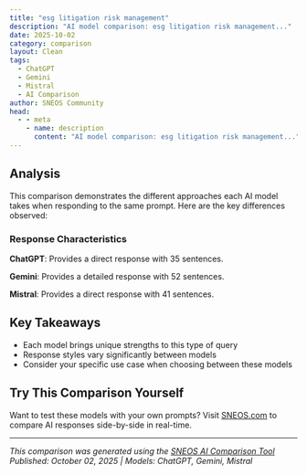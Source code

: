 ```yaml
---
title: "esg litigation risk management"
description: "AI model comparison: esg litigation risk management..."
date: 2025-10-02
category: comparison
layout: Clean
tags:
  - ChatGPT
  - Gemini
  - Mistral
  - AI Comparison
author: SNEOS Community
head:
  - - meta
    - name: description
      content: "AI model comparison: esg litigation risk management..."
---
```


<ChatComparison
  title="esg litigation risk management"
  prompt="esg litigation risk management"
  :responses='{
    "ChatGPT": "**ESG Litigation Risk Management** refers to the strategies and practices that organizations implement to identify, assess, and mitigate legal risks related to Environmental, Social, and Governance (ESG) factors. As ESG issues gain prominence among investors, regulators, consumers, and other stakeholders, companies face increasing litigation risks for failing to meet ESG standards or for misrepresenting their ESG commitments.\n\n### Key Aspects of ESG Litigation Risk Management\n\n1. **Understanding ESG Litigation Risks**\n   - **Environmental Risks**: Claims related to pollution, carbon emissions, climate change impacts, violations of environmental laws, and failure to disclose environmental liabilities.\n   - **Social Risks**: Allegations involving labor practices, human rights violations, workplace discrimination, community impacts, and product safety.\n   - **Governance Risks**: Issues involving corporate governance failures, lack of board oversight, misleading ESG disclosures, bribery and corruption, and inadequate risk management.\n\n2. **Risk Identification and Assessment**\n   - Conduct comprehensive ESG risk assessments including legal and regulatory reviews.\n   - Monitor regulatory developments and litigation trends relevant to ESG.\n   - Evaluate company policies, practices, and disclosures against evolving ESG standards.\n\n3. **Developing and Implementing ESG Policies**\n   - Establish clear ESG policies aligned with recognized frameworks (e.g., SASB, GRI, TCFD).\n   - Ensure policies address key risk areas and compliance obligations.\n   - Embed ESG considerations into corporate governance and decision-making processes.\n\n4. **Robust ESG Reporting and Disclosure**\n   - Provide transparent, accurate, and consistent ESG disclosures.\n   - Avoid \u201Cgreenwashing\u201D or misleading statements about ESG performance.\n   - Use third-party assurance or audits to validate ESG data where appropriate.\n\n5. **Training and Awareness**\n   - Educate employees, management, and the board on ESG risks and legal responsibilities.\n   - Promote an ethical culture that supports ESG commitments.\n\n6. **Crisis Management and Response**\n   - Develop protocols for responding to ESG-related claims or regulatory investigations.\n   - Engage proactively with stakeholders including regulators, investors, and communities.\n\n7. **Legal and Compliance Integration**\n   - Involve legal teams in ESG strategy formulation.\n   - Monitor ESG-related regulatory changes and adjust practices accordingly.\n   - Review contracts and supply chain practices to mitigate third-party ESG risks.\n\n### Benefits of ESG Litigation Risk Management\n\n- Reduces the likelihood and impact of costly lawsuits or regulatory penalties.\n- Enhances corporate reputation and investor confidence.\n- Supports long-term sustainability and compliance.\n- Improves stakeholder relationships and operational resilience.\n\n---\n\nIf you need guidance on implementing an ESG litigation risk management program tailored to your industry or company, feel free to ask!",
    "Gemini": "## ESG Litigation Risk Management: A Comprehensive Overview\n\nESG (Environmental, Social, and Governance) factors are increasingly relevant in today\u0027s world. Investors, regulators, and consumers are holding companies accountable for their ESG performance, leading to a rise in ESG-related litigation. Effectively managing ESG litigation risk is crucial for protecting a company\u0027s reputation, finances, and long-term sustainability.\n\nHere\u0027s a breakdown of ESG litigation risk management:\n\n**1. Understanding ESG Litigation Risks:**\n\n*   **Environmental:**\n    *   **Pollution and contamination:** Lawsuits related to air, water, and soil pollution.\n    *   **Climate change:** Litigation related to companies\u0027 contribution to climate change, including shareholder actions, regulatory investigations, and claims for damages caused by extreme weather events.\n    *   **Resource depletion:** Lawsuits relating to unsustainable resource extraction or damage to ecosystems.\n    *   **Greenwashing:** Misleading consumers about the environmental benefits of products or services.\n*   **Social:**\n    *   **Human rights:** Allegations of forced labor, child labor, modern slavery, or other human rights abuses in supply chains.\n    *   **Discrimination:** Lawsuits related to discrimination based on race, gender, religion, sexual orientation, or other protected characteristics.\n    *   **Worker safety:** Claims related to workplace accidents, unsafe working conditions, and inadequate protection for workers.\n    *   **Data privacy:** Lawsuits related to data breaches, misuse of personal data, and violations of privacy regulations.\n    *   **Product liability:** Claims related to defective or unsafe products that cause harm to consumers.\n*   **Governance:**\n    *   **Corporate governance failures:** Lawsuits related to board oversight, executive compensation, conflicts of interest, and lack of transparency.\n    *   **Bribery and corruption:** Lawsuits and regulatory investigations related to bribery, corruption, and other unethical business practices.\n    *   **Securities fraud:** Claims related to misleading statements about a company\u0027s ESG performance, leading to financial losses for investors.\n\n**2. Implementing an ESG Litigation Risk Management Program:**\n\n*   **Risk Assessment:**\n    *   **Identify ESG risks:** Conduct a thorough assessment of potential ESG risks across all aspects of the business, including operations, supply chains, and products/services.\n    *   **Prioritize risks:** Rank risks based on their likelihood and potential impact, focusing on the most significant areas of concern.\n    *   **Consider legal and regulatory changes:** Stay informed about evolving ESG regulations and legal precedents.\n*   **Develop Policies and Procedures:**\n    *   **Establish clear ESG policies:** Create comprehensive policies covering all relevant ESG topics, such as environmental protection, human rights, and ethical business conduct.\n    *   **Implement due diligence processes:** Conduct thorough due diligence on suppliers, partners, and other stakeholders to identify and mitigate ESG risks.\n    *   **Establish reporting mechanisms:** Create channels for employees, customers, and other stakeholders to report potential ESG violations.\n*   **Training and Awareness:**\n    *   **Train employees:** Provide training to employees at all levels on ESG policies, procedures, and best practices.\n    *   **Raise awareness:** Promote awareness of ESG issues throughout the organization and among stakeholders.\n*   **Monitoring and Auditing:**\n    *   **Monitor ESG performance:** Track key ESG metrics to assess performance and identify areas for improvement.\n    *   **Conduct regular audits:** Conduct internal and external audits to ensure compliance with ESG policies and regulations.\n*   **Remediation and Reporting:**\n    *   **Investigate and address ESG violations:** Promptly investigate any reported ESG violations and take appropriate corrective action.\n    *   **Report ESG performance:** Disclose ESG performance to stakeholders through annual reports, sustainability reports, and other channels.\n*   **Legal Preparedness:**\n    *   **Develop a litigation response plan:** Outline steps to take in the event of ESG litigation, including crisis communication and legal representation.\n    *   **Secure appropriate insurance coverage:** Consider insurance policies that cover ESG-related liabilities, such as environmental liability and directors\u0027 and officers\u0027 (D\u0026O) insurance.\n*   **Stakeholder Engagement:**\n    *   **Engage with stakeholders:** Communicate regularly with investors, regulators, customers, and other stakeholders to address their ESG concerns and build trust.\n    *   **Be transparent:** Be open and transparent about the company\u0027s ESG performance and challenges.\n\n**3. Key Considerations for Success:**\n\n*   **Tone from the Top:** Strong leadership support and commitment to ESG principles are essential.\n*   **Data Management:** Accurate and reliable data is critical for monitoring ESG performance and reporting to stakeholders.\n*   **Cross-Functional Collaboration:** Effective ESG litigation risk management requires collaboration between legal, compliance, sustainability, operations, and other departments.\n*   **Continuous Improvement:** ESG issues are constantly evolving, so it\u0027s important to continuously review and improve the ESG litigation risk management program.\n*   **Proactive Approach:** Focusing on prevention is key. Addressing potential ESG risks before they escalate into litigation can save significant time, money, and reputational damage.\n\n**4.  Legal Expertise is Crucial:**\n\n*   **Engage legal counsel:** Consult with legal experts specializing in ESG to help assess risks, develop policies, and defend against litigation.\n*   **Stay up-to-date on legal developments:** Monitor changes in ESG laws and regulations to ensure compliance.\n\n**Benefits of Effective ESG Litigation Risk Management:**\n\n*   **Reduced litigation risk:** Minimizes the likelihood of ESG-related lawsuits and regulatory investigations.\n*   **Improved reputation:** Enhances the company\u0027s reputation and brand image.\n*   **Increased investor confidence:** Attracts and retains investors who prioritize ESG factors.\n*   **Enhanced employee engagement:** Improves employee morale and productivity.\n*   **Stronger regulatory relationships:** Fosters positive relationships with regulators.\n*   **Long-term sustainability:** Contributes to the long-term sustainability and resilience of the business.\n\n**In Conclusion:**\n\nESG litigation risk management is a critical component of a comprehensive ESG strategy. By understanding the risks, implementing appropriate policies and procedures, and engaging with stakeholders, companies can minimize their exposure to ESG-related litigation and build a more sustainable and responsible business. A proactive and well-managed approach to ESG is not just about avoiding legal troubles; it\u0027s about creating long-term value and building a resilient organization that thrives in a changing world.\n",
    "Mistral": "Managing ESG (Environmental, Social, and Governance) litigation risk involves a comprehensive approach that integrates legal, operational, and strategic considerations. Here are some key steps and strategies to effectively manage ESG litigation risk:\n\n### 1. **Understand ESG Regulations and Standards**\n   - **Stay Informed:** Keep abreast of evolving ESG regulations, standards, and best practices.\n   - **Compliance:** Ensure that your organization complies with all relevant ESG laws and regulations.\n\n### 2. **Risk Assessment**\n   - **Identify Risks:** Conduct a thorough risk assessment to identify potential ESG-related litigation risks.\n   - **Prioritize Risks:** Prioritize risks based on their likelihood and potential impact.\n\n### 3. **Policy and Procedure Development**\n   - **Develop Policies:** Create clear policies and procedures for ESG management.\n   - **Implementation:** Ensure that these policies are effectively implemented and communicated throughout the organization.\n\n### 4. **Stakeholder Engagement**\n   - **Communication:** Maintain open and transparent communication with stakeholders, including investors, employees, customers, and communities.\n   - **Feedback Mechanisms:** Establish mechanisms for stakeholders to provide feedback and raise concerns.\n\n### 5. **Internal Audits and Monitoring**\n   - **Regular Audits:** Conduct regular internal audits to monitor compliance with ESG policies and regulations.\n   - **Continuous Monitoring:** Implement continuous monitoring systems to detect and address ESG-related issues promptly.\n\n### 6. **Training and Awareness**\n   - **Employee Training:** Provide training for employees on ESG issues and the importance of compliance.\n   - **Awareness Campaigns:** Run awareness campaigns to educate stakeholders about ESG initiatives and their importance.\n\n### 7. **Legal Preparedness**\n   - **Legal Counsel:** Engage with legal counsel to understand potential litigation risks and develop strategies to mitigate them.\n   - **Documentation:** Maintain thorough documentation of ESG-related activities and decisions to support legal defense if necessary.\n\n### 8. **Incident Response Plan**\n   - **Develop a Plan:** Create an incident response plan to address ESG-related incidents promptly and effectively.\n   - **Simulations:** Conduct simulations and drills to test the effectiveness of the incident response plan.\n\n### 9. **Reporting and Disclosure**\n   - **Transparent Reporting:** Ensure transparent and accurate reporting of ESG performance.\n   - **Disclosure:** Comply with disclosure requirements and provide comprehensive information to stakeholders.\n\n### 10. **Continuous Improvement**\n   - **Review and Update:** Regularly review and update ESG policies, procedures, and practices to reflect changes in regulations and best practices.\n   - **Feedback Loop:** Establish a feedback loop to continuously improve ESG management and risk mitigation strategies.\n\n### 11. **Insurance Coverage**\n   - **Risk Transfer:** Consider obtaining insurance coverage for ESG-related risks to transfer some of the financial burden.\n   - **Policy Review:** Regularly review insurance policies to ensure they adequately cover ESG-related risks.\n\n### 12. **Ethical Considerations**\n   - **Ethical Standards:** Adhere to high ethical standards in all ESG-related activities.\n   - **Integrity:** Maintain integrity and transparency in all ESG initiatives and communications.\n\n### 13. **Technology and Data Management**\n   - **Data Collection:** Use technology to collect and analyze ESG-related data.\n   - **Data Security:** Ensure the security and integrity of ESG data to prevent breaches and misuse.\n\nBy integrating these strategies, organizations can effectively manage ESG litigation risk, enhance their ESG performance, and build trust with stakeholders."
  }'
  published-date="02:16"
/>

## Analysis

This comparison demonstrates the different approaches each AI model takes when responding to the same prompt. Here are the key differences observed:

### Response Characteristics

**ChatGPT**: Provides a direct response with 35 sentences. 

**Gemini**: Provides a detailed response with 52 sentences. 

**Mistral**: Provides a direct response with 41 sentences. 

## Key Takeaways

- Each model brings unique strengths to this type of query
- Response styles vary significantly between models
- Consider your specific use case when choosing between these models

## Try This Comparison Yourself

Want to test these models with your own prompts? Visit [SNEOS.com](https://sneos.com) to compare AI responses side-by-side in real-time.

---

*This comparison was generated using the [SNEOS AI Comparison Tool](https://sneos.com)*
*Published: October 02, 2025 | Models: ChatGPT, Gemini, Mistral*
